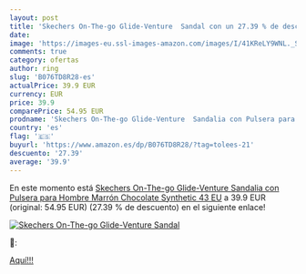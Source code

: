 ```yaml
---
layout: post
title: 'Skechers On-The-go Glide-Venture  Sandal con un 27.39 % de descuento'
date: 
image: 'https://images-eu.ssl-images-amazon.com/images/I/41KReLY9WNL._SL200_.jpg'
comments: true
category: ofertas
author: ring
slug: 'B076TD8R28-es'
actualPrice: 39.9 EUR
currency: EUR
price: 39.9
comparePrice: 54.95 EUR
prodname: 'Skechers On-The-go Glide-Venture  Sandalia con Pulsera para Hombre  Marrón  Chocolate Synthetic   43 EU'
country: 'es'
flag: '🇪🇸'
buyurl: 'https://www.amazon.es/dp/B076TD8R28/?tag=tolees-21'
descuento: '27.39'
average: '39.9'
---
```


En este momento está [Skechers On-The-go Glide-Venture  Sandalia con Pulsera para Hombre  Marrón  Chocolate Synthetic   43 EU](https://www.amazon.es/dp/B076TD8R28/?tag=tolees-21) a 39.9 EUR (original: 54.95 EUR) (27.39 %  de descuento) en el siguiente enlace!

[![Skechers On-The-go Glide-Venture  Sandal](https://images-eu.ssl-images-amazon.com/images/I/41KReLY9WNL._SL200_.jpg)](https://www.amazon.es/dp/B076TD8R28/?tag=tolees-21)

🔎:


[Aquí!!!](https://www.amazon.es/dp/B076TD8R28/?tag=tolees-21)
